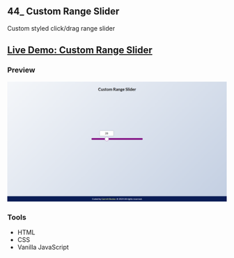 ## 44_ Custom Range Slider

Custom styled click/drag range slider

## [Live Demo: Custom Range Slider](https://44-custom-range-slider-gdbecker.replit.app/)

### Preview

!["HomePage"](./HomePage.png)

### Tools
- HTML
- CSS
- Vanilla JavaScript